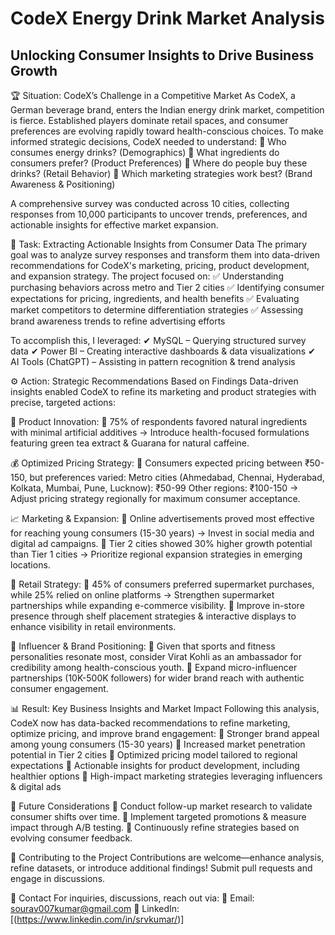 # CodeX Energy Drink Market Analysis
## Unlocking Consumer Insights to Drive Business Growth
🏆 Situation: CodeX’s Challenge in a Competitive Market
As CodeX, a German beverage brand, enters the Indian energy drink market, competition is fierce. Established players dominate retail spaces, and consumer preferences are evolving rapidly toward health-conscious choices. 
To make informed strategic decisions, CodeX needed to understand: 
📌 Who consumes energy drinks? (Demographics) 
📌 What ingredients do consumers prefer? (Product Preferences) 
📌 Where do people buy these drinks? (Retail Behavior) 
📌 Which marketing strategies work best? (Brand Awareness & Positioning)

A comprehensive survey was conducted across 10 cities, collecting responses from 10,000 participants to uncover trends, preferences, and actionable insights for effective market expansion.

🎯 Task: Extracting Actionable Insights from Consumer Data
The primary goal was to analyze survey responses and transform them into data-driven recommendations for CodeX's marketing, pricing, product development, and expansion strategy. The project focused on: 
✅ Understanding purchasing behaviors across metro and Tier 2 cities 
✅ Identifying consumer expectations for pricing, ingredients, and health benefits 
✅ Evaluating market competitors to determine differentiation strategies 
✅ Assessing brand awareness trends to refine advertising efforts

To accomplish this, I leveraged: 
✔ MySQL – Querying structured survey data 
✔ Power BI – Creating interactive dashboards & data visualizations 
✔ AI Tools (ChatGPT) – Assisting in pattern recognition & trend analysis

⚙️ Action: Strategic Recommendations Based on Findings
Data-driven insights enabled CodeX to refine its marketing and product strategies with precise, targeted actions:

📢 Product Innovation: 
🔹 75% of respondents favored natural ingredients with minimal artificial additives → Introduce health-focused formulations featuring green tea extract & Guarana for natural caffeine.

💰 Optimized Pricing Strategy: 
🔹 Consumers expected pricing between ₹50-150, but preferences varied:
    Metro cities (Ahmedabad, Chennai, Hyderabad, Kolkata, Mumbai, Pune, Lucknow): ₹50-99
    Other regions: ₹100-150 → Adjust pricing strategy regionally for maximum consumer acceptance.

📈 Marketing & Expansion: 
🔹 Online advertisements proved most effective for reaching young consumers (15-30 years) → Invest in social media and digital ad campaigns. 
🔹 Tier 2 cities showed 30% higher growth potential than Tier 1 cities → Prioritize regional expansion strategies in emerging locations.

🛒 Retail Strategy: 
🔹 45% of consumers preferred supermarket purchases, while 25% relied on online platforms → Strengthen supermarket partnerships while expanding e-commerce    visibility. 
🔹 Improve in-store presence through shelf placement strategies & interactive displays to enhance visibility in retail environments.

🎤 Influencer & Brand Positioning: 
🔹 Given that sports and fitness personalities resonate most, consider Virat Kohli as an ambassador for credibility among health-conscious youth. 
🔹 Expand micro-influencer partnerships (10K-500K followers) for wider brand reach with authentic consumer engagement.

📊 Result: Key Business Insights and Market Impact
Following this analysis, CodeX now has data-backed recommendations to refine marketing, optimize pricing, and improve brand engagement: 
📌 Stronger brand appeal among young consumers (15-30 years) 
📌 Increased market penetration potential in Tier 2 cities 
📌 Optimized pricing model tailored to regional expectations 
📌 Actionable insights for product development, including healthier options 
📌 High-impact marketing strategies leveraging influencers & digital ads

🔮 Future Considerations
🔹 Conduct follow-up market research to validate consumer shifts over time. 
🔹 Implement targeted promotions & measure impact through A/B testing. 
🔹 Continuously refine strategies based on evolving consumer feedback.

📝 Contributing to the Project
Contributions are welcome—enhance analysis, refine datasets, or introduce additional findings! Submit pull requests and engage in discussions.

🤝 Contact 
For inquiries, discussions, reach out via: 📧 Email: sourav007kumar@gmail.com 🔗 LinkedIn: [(https://www.linkedin.com/in/srvkumar/)]
